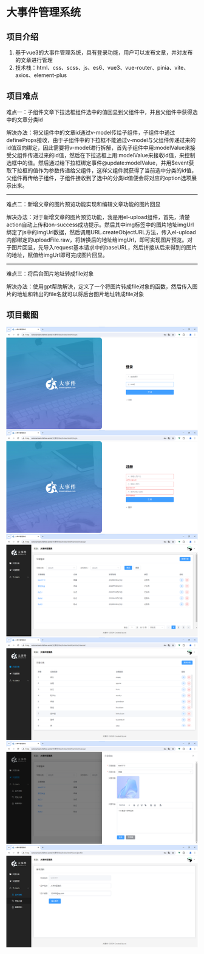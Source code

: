 # 大事件管理系统
## 项目介绍
1. 基于vue3的大事件管理系统，具有登录功能，用户可以发布文章，并对发布的文章进行管理
2. 技术栈：html、css、scss、js、es6、vue3、vue-router、pinia、vite、axios、element-plus
## 项目难点
难点一：子组件文章下拉选框组件选中的值回显到父组件中，并且父组件中获得选中的文章分类id

解决办法：将父组件中的文章id通过v-model传给子组件，子组件中通过defineProps接收，由于子组件中的下拉框不能通过v-model与父组件传递过来的id值双向绑定，因此需要将v-model进行拆解，首先子组件中用:modelValue来接受父组件传递过来的id值，然后在下拉选框上用:modelValue来接收id值，来控制选框中的值。然后通过给下拉框绑定事件@update:modelValue，并用$event获取下拉框的值作为参数传递给父组件，这样父组件就获得了当前选中分类的id值，父组件再传给子组件，子组件接收到了选中的分类id值便会将对应的option选项展示出来。

------

难点二：新增文章的图片预览功能实现和编辑文章功能的图片回显

解决办法：对于新增文章的图片预览功能，我是用el-upload组件，首先，清楚action自动上传和on-success成功提示。然后其中img标签中的图片地址imgUrl绑定了js中的imgUrl数据，然后调用URL.createObjectURL方法，传入el-upload内部绑定的uploadFile.raw，将转换后的地址给imgUrl，即可实现图片预览。对于图片回显，先导入request基本请求中的baseURL，然后拼接从后来得到的图片的地址，赋值给imgUrl即可完成图片回显。

------

难点三：将后台图片地址转成file对象

解决办法：使用gpt帮助解决，定义了一个将图片转成file对象的函数，然后传入图片的地址和转出的file名就可以将后台图片地址转成file对象

## 项目截图
![](./说明img/01.png)
![](./说明img/02.png)
![](./说明img/03.png)
![](./说明img/04.png)
![](./说明img/05.png)
![](./说明img/06.png)
